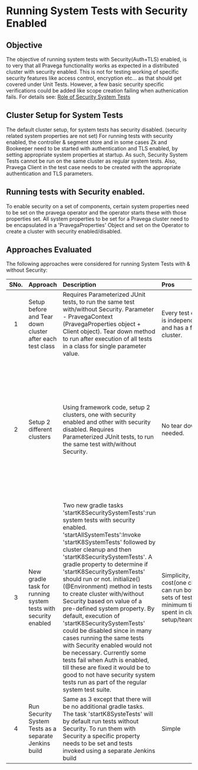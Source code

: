 # Running System Tests with Security Enabled

## Objective
The objective of running system tests with Security(Auth+TLS) enabled, is to very that all Pravega functionality works as expected in a distributed cluster with security enabled.
This is not for testing working of specific security features like access control, encryption etc... as that should get covered under Unit Tests. However, a few basic security specific verifications could be added like scope creation failing when authenication fails.
For details see: [Role of Security System Tests](https://asdwiki.isus.emc.com:8443/pages/viewpage.action?spaceKey=~shardr&title=Pravega+Security+System+Test+Cases)

## Cluster Setup for System Tests
The default cluster setup, for system tests has security disabled. (security related system properties are not set)
For running tests with security enabled, the controller & segment store and in some cases Zk and Bookeeper need to be started with authentication and TLS enabled, by setting appropriate system properties at startup. As such, Security System Tests cannot be run on the same cluster as regular system tests.
Also, Pravega Client in the test case needs to be created with the appropriate authentication and TLS parameters.

## Running tests with Security enabled.
To enable security on a set of components, certain system properties need to be set on the pravega operator and the operator starts these with those properties set. All system properties to be set for a Pravega cluster need to be encapsulated in a 'PravegaProperties' Object and set on the Operator to create a cluster with security enabled/disabled.

## Approaches Evaluated

The following approaches were considered for running System Tests with & without Security:

|SNo.|Approach|Description|Pros|Cons|Notes|
|:-:|:---|:---------|:--------------|:---------------|:------|
|1|Setup before and Tear down cluster after each test class|Requires Parameterized JUnit tests, to run the same test with/without Security. Parameter - PravegaContext (PravegaProperties object + Client object). Tear down method to run after execution of all tests in a class for single parameter value.|Every test class is independent and has a fresh cluster.|Increased execution time. No JUnit support for tear down after each parameter execution.|Discarded|
|2| Setup 2 different clusters | Using framework code, setup 2 clusters, one with security enabled and other with security disabled. Requires Parameterized JUnit tests, to run the same test with/without Security.|No tear down needed.|Difficult to code, maintain and understand. Operator support to spawn 2 clusters?? Hardware should have capacity to spin up 2 clusters and run tests without any issues - ??|Discarded|
|3|New gradle task for running system tests with security enabled|Two new gradle tasks 'startK8SecuritySystemTests':run system tests with security enabled. 'startAllSystemTests':Invoke 'startK8SystemTests' followed by cluster cleanup and then 'startK8SecuritySystemTests'. A gradle property to determine if 'startK8SecuritySystemTests' should run or not. initialize()(@Environment) method in tests to create cluster with/without Security based on value of a pre-defined system property. By default, execution of 'startK8SecuritySystemTests' could be disabled since in many cases running the same tests with Security enabled would not be necessary. Currently some tests fail when Auth is enabled, till these are fixed it would be to good to not have security system tests run as part of the regular system test suite.|Simplicity, low cost(one cluster can run both sets of tests, minimum time spent in cluster setup/teardown)|None|Selected|
|4|Run Security System Tests as a separate Jenkins build| Same as 3 except that there will be no additional gradle tasks. The task 'startK8SysteTests' will by default run tests without Security. To run them with Security a specific property needs to be set and tests invoked using a separate Jenkins build|Simple|Security tests should not be a separate jenkins build|Discarded|




 
